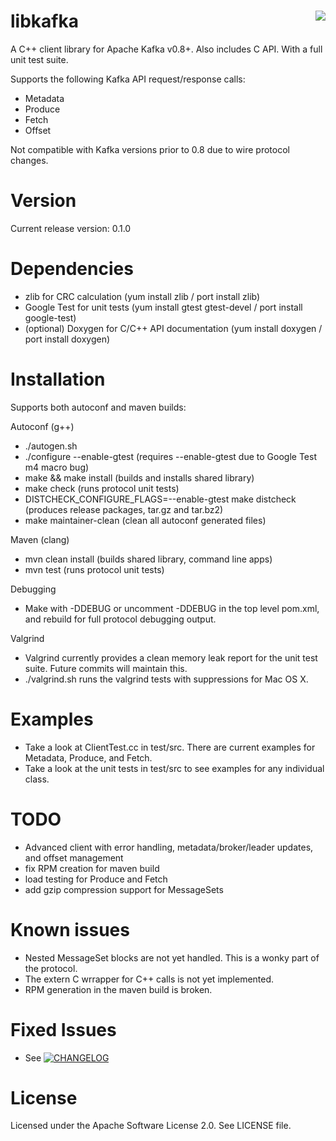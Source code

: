 libkafka <span width="100%"/></span><a href="https://travis-ci.org/adobe-research/libkafka"></a><img style="float:right" src="https://travis-ci.org/adobe-research/libkafka.png"/></a>
========

A C++ client library for Apache Kafka v0.8+. Also includes C API. With a full unit test suite.

Supports the following Kafka API request/response calls:

* Metadata
* Produce
* Fetch
* Offset

Not compatible with Kafka versions prior to 0.8 due to wire protocol changes.

Version
=======
Current release version: 0.1.0

Dependencies
============

* zlib for CRC calculation (yum install zlib / port install zlib)
* Google Test for unit tests (yum install gtest gtest-devel / port install google-test)
* (optional) Doxygen for C/C++ API documentation (yum install doxygen / port install doxygen)

Installation
============

Supports both autoconf and maven builds:

Autoconf (g++)
* ./autogen.sh
* ./configure --enable-gtest (requires --enable-gtest due to Google Test m4 macro bug)
* make && make install (builds and installs shared library)
* make check (runs protocol unit tests)
* DISTCHECK_CONFIGURE_FLAGS=--enable-gtest make distcheck (produces release packages, tar.gz and tar.bz2)
* make maintainer-clean (clean all autoconf generated files)

Maven (clang)
* mvn clean install (builds shared library, command line apps)
* mvn test (runs protocol unit tests)

Debugging
* Make with -DDEBUG or uncomment -DDEBUG in the top level pom.xml, and rebuild for full protocol debugging output.

Valgrind
* Valgrind currently provides a clean memory leak report for the unit test suite. Future commits will maintain this.
* ./valgrind.sh runs the valgrind tests with suppressions for Mac OS X.

Examples
========

* Take a look at ClientTest.cc in test/src. There are current examples for Metadata, Produce, and Fetch.
* Take a look at the unit tests in test/src to see examples for any individual class.

TODO
====
* Advanced client with error handling, metadata/broker/leader updates, and offset management
* fix RPM creation for maven build
* load testing for Produce and Fetch
* add gzip compression support for MessageSets

Known issues
=============
* Nested MessageSet blocks are not yet handled. This is a wonky part of the protocol.
* The extern C wrrapper for C++ calls is not yet implemented.
* RPM generation in the maven build is broken.

Fixed Issues
============
* See [![CHANGELOG](CHANGELOG)](CHANGELOG)

License
============
Licensed under the Apache Software License 2.0. See LICENSE file.
